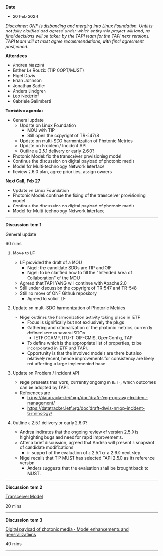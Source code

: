 **Date**
- 20 Feb 2024

_Disclaimer:_
_ONF is disbanding and merging into Linux Foundation._
_Until is not fully clarified and agreed under which entity this project will land,_
_no final decisions will be taken by the TAPI team for the TAPI next versions._
_TAPI team will at most agree recommendations, with final agreement postponed._

**Attendees**
- Andrea Mazzini
- Esther Le Rouzic (TIP OOPT/MUST)
- Nigel Davis
- Brian Johnson
- Jonathan Sadler
- Anders Lindgren
- Leo Nederlof
- Gabriele Galimberti


**Tentative agenda:**
- General update
  + Update on Linux Foundation
    - MOU with TIP
    - Still open the copyright of TR-547/8
  + Update on multi-SDO harmonization of Photonic Metrics
  + Update on Problem / Incident API
  + Outline a 2.5.1 delivery or early 2.6.0?
- Photonic Model: fix the transceiver provisioning model
- Continue the discussion on digital payload of photonic media
- Model for Multi-technology Network Interface
- Review 2.6.0 plan, agree priorities, assign owners

**Next Call, Feb 27**

- Update on Linux Foundation
- Photonic Model: continue the fixing of the transceiver provisioning model
- Continue the discussion on digital payload of photonic media
- Model for Multi-technology Network Interface

-------------------------------------------------------------------------------------
**Discussion item 1**

General update

60 mins

1) Move to LF
   + LF provided the draft of a MOU
     - Nigel: the candidate SDOs are TIP and OIF
     - Nigel: to be clarified how to fill the "Intended Area of Collaboration" of the MOU
   + Agreed that TAPI YANG will continue with Apache 2.0
   + Still under discussion the copyright of TR-547 and TR-548
   + Still no move of ONF Github repository
     - Agreed to solicit LF

2) Update on multi-SDO harmonization of Photonic Metrics
   + Nigel outlines the harmonization activity taking place in IETF
     - Focus is significally but not exclusively the plugs
     - Gathering and rationalization of the photonic metrics, currently defined across several SDOs
       + IETF CCAMP, ITU-T, OIF-CMIS, OpenConfig, TAPI
     - To define which is the appropriate list of properties, to be incorporated in IETF and TAPI.
     - Opportunity is that the involved models are there but also relatively recent,
       hence improvements for consistency are likely not affecting a large implemented base.

3) Update on Problem / Incident API
   + Nigel presents this work, currently ongoing in IETF, which outcomes can be adopted by TAPI.
   + References are
     - https://datatracker.ietf.org/doc/draft-feng-opsawg-incident-management/
     - https://datatracker.ietf.org/doc/draft-davis-nmop-incident-terminology/

4)  Outline a 2.5.1 delivery or early 2.6.0?
    + Andrea indicates that the ongoing review of version 2.5.0 is highlighting bugs and need for rapid improvements.
    + After a brief discussion, agreed that Andrea will present a snapshot of candidate modifications
      - in support of the evaluation of a 2.5.1 or a 2.6.0 next step.
    + Nigel recalls that TIP MUST has selected TAPI 2.5.0 as its reference version
      - Anders suggests that the evaluation shall be brought back to MUST.


-------------------------------------------------------------------------------------
**Discussion item 2**

[Transceiver Model](https://github.com/Open-Network-Models-and-Interfaces-ONMI/TAPI/wiki/Discussion-%E2%80%90-Transceiver-Model)

20 mins

-------------------------------------------------------------------------------------
**Discussion item 3**

[Digital payload of photonic media - Model enhancements and generalizations](https://github.com/Open-Network-Models-and-Interfaces-ONMI/TAPI/wiki/Discussion-%E2%80%90-Digital-payload-of-photonic-media-%E2%80%90-Model-enhancements-and-generalizations)

40 mins

-------------------------------------------------------------------------------------